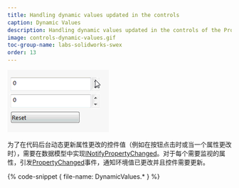 ```yaml
---
title: Handling dynamic values updated in the controls
caption: Dynamic Values
description: Handling dynamic values updated in the controls of the Property Manager Page using SwEx.PMPage framework
image: controls-dynamic-values.gif
toc-group-name: labs-solidworks-swex
order: 13
---
```

![更新的控件值](controls-dynamic-values.gif)

为了在代码后台动态更新属性更改的控件值（例如在按钮点击时或当一个属性更改时），需要在数据模型中实现[INotifyPropertyChanged](https://docs.microsoft.com/zh-cn/dotnet/api/system.componentmodel.inotifypropertychanged?view=netframework-4.8)。对于每个需要监视的属性，引发[PropertyChanged](https://docs.microsoft.com/zh-cn/dotnet/api/system.componentmodel.inotifypropertychanged.propertychanged?view=netframework-4.8)事件，通知环境值已更改并且控件需要更新。

{% code-snippet { file-name: DynamicValues.* } %}